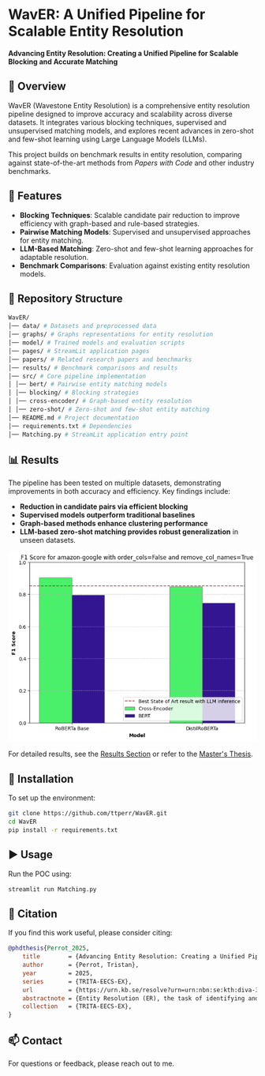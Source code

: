 # WavER: A Unified Pipeline for Scalable Entity Resolution

**Advancing Entity Resolution: Creating a Unified Pipeline for Scalable Blocking and Accurate Matching**

## 📌 Overview

WavER (Wavestone Entity Resolution) is a comprehensive entity resolution pipeline designed to improve accuracy and
scalability across diverse datasets. It integrates various blocking techniques, supervised and unsupervised matching
models, and explores recent advances in zero-shot and few-shot learning using Large Language Models (LLMs).

This project builds on benchmark results in entity resolution, comparing against state-of-the-art methods from _Papers
with Code_ and other industry benchmarks.

## 🚀 Features

- **Blocking Techniques**: Scalable candidate pair reduction to improve efficiency with graph-based and rule-based
  strategies.
- **Pairwise Matching Models**: Supervised and unsupervised approaches for entity matching.
- **LLM-Based Matching**: Zero-shot and few-shot learning approaches for adaptable resolution.
- **Benchmark Comparisons**: Evaluation against existing entity resolution models.

## 📂 Repository Structure

```bash
WavER/
│── data/ # Datasets and preprocessed data
│── graphs/ # Graphs representations for entity resolution
│── model/ # Trained models and evaluation scripts
│── pages/ # StreamLit application pages
│── papers/ # Related research papers and benchmarks
│── results/ # Benchmark comparisons and results
│── src/ # Core pipeline implementation
│ │── bert/ # Pairwise entity matching models
│ │── blocking/ # Blocking strategies
│ │── cross-encoder/ # Graph-based entity resolution
│ │── zero-shot/ # Zero-shot and few-shot entity matching
│── README.md # Project documentation
│── requirements.txt # Dependencies
│── Matching.py # StreamLit application entry point
```

## 📊 Results

The pipeline has been tested on multiple datasets, demonstrating improvements in both accuracy and efficiency. Key findings include:

- **Reduction in candidate pairs via efficient blocking**
- **Supervised models outperform traditional baselines**
- **Graph-based methods enhance clustering performance**
- **LLM-based zero-shot matching provides robust generalization** in unseen datasets.

![Amazon-Google F1 Score](./images/crossencoder_vs_bert.png)

For detailed results, see the [Results Section](./results/) or refer to the [Master's Thesis](#).

## 🔧 Installation

To set up the environment:

```bash
git clone https://github.com/ttperr/WavER.git
cd WavER
pip install -r requirements.txt
```

## ▶️ Usage

Run the POC using:

```bash
streamlit run Matching.py
```

## 📖 Citation

If you find this work useful, please consider citing:

```bibtex
@phdthesis{Perrot_2025,
	title        = {Advancing Entity Resolution: Creating a Unified Pipeline for Scalable Blocking and Accurate Matching : A Study of Supervised and Unsupervised Methods, Graph-Based Approaches and Transformers},
	author       = {Perrot, Tristan},
	year         = 2025,
	series       = {TRITA-EECS-EX},
	url          = {https://urn.kb.se/resolve?urn=urn:nbn:se:kth:diva-367531},
	abstractnote = {Entity Resolution (ER), the task of identifying and linking records that refer to the same real-world entity, is a cornerstone of data integration and analytics. However, achieving both scalability and accuracy in ER pipelines remains a persistent challenge, as traditional methods struggle with large datasets, noisy data, and computational complexity. This problem is significant due to its critical role in domains such as e-commerce, healthcare, and scientific research, where data consolidation and consistency are vital. Despite the wealth of existing research, the complexity of balancing high performance in both blocking and matching stages has left significant room for improvement, making it a suitable and impactful topic for a master's thesis. To address this, I conducted a comprehensive study of ER techniques, focusing on both blocking and matching. I explored graph-based approaches for blocking to improve scalability and reduce computational overhead. For the matching phase, I leveraged supervised learning using a cross-encoder architecture based on the Sentence bidirectional encoder representations from transformers (SBERT) framework, achieving state-of-the-art results. Additionally, I investigated unsupervised graph-based methods with SBERT embeddings and the potential of Large Language Models (LLMs) for zero-shot inference. By integrating these techniques, I developed a robust and scalable pipeline capable of handling diverse datasets and scenarios. The results demonstrate that supervised matching with cross-encoders significantly outperforms other approaches (even the state-of-art ones) in accuracy, while graph-based and unsupervised methods provide valuable scalability and adaptability insights. This thesis not only benchmarks the performance of these methods against state-of-the-art approaches but also offers a unified perspective on current techniques while providing a POC. The findings enable researchers and practitioners to design more effective pipelines, bridging the gap between scalability and precision, and paving the way for future innovations in the field.},
	collection   = {TRITA-EECS-EX},
}
```

## 📫 Contact

For questions or feedback, please reach out to me.
